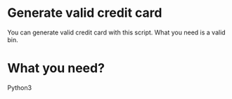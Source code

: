 # Generate valid credit card

You can generate valid credit card with this script. What you need is a valid bin.

# What you need?

Python3
